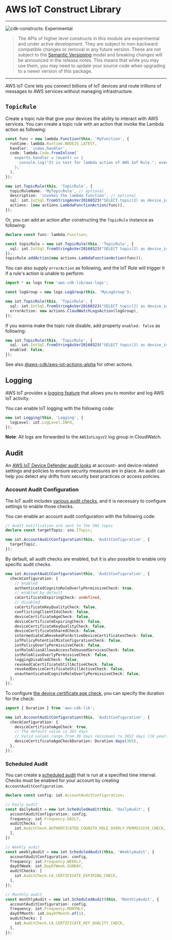 # AWS IoT Construct Library
<!--BEGIN STABILITY BANNER-->

---

![cdk-constructs: Experimental](https://img.shields.io/badge/cdk--constructs-experimental-important.svg?style=for-the-badge)

> The APIs of higher level constructs in this module are experimental and under active development.
> They are subject to non-backward compatible changes or removal in any future version. These are
> not subject to the [Semantic Versioning](https://semver.org/) model and breaking changes will be
> announced in the release notes. This means that while you may use them, you may need to update
> your source code when upgrading to a newer version of this package.

---

<!--END STABILITY BANNER-->

AWS IoT Core lets you connect billions of IoT devices and route trillions of
messages to AWS services without managing infrastructure.

## `TopicRule`

Create a topic rule that give your devices the ability to interact with AWS services.
You can create a topic rule with an action that invoke the Lambda action as following:

```ts
const func = new lambda.Function(this, 'MyFunction', {
  runtime: lambda.Runtime.NODEJS_LATEST,
  handler: 'index.handler',
  code: lambda.Code.fromInline(`
    exports.handler = (event) => {
      console.log("It is test for lambda action of AWS IoT Rule.", event);
    };`
  ),
});

new iot.TopicRule(this, 'TopicRule', {
  topicRuleName: 'MyTopicRule', // optional
  description: 'invokes the lambda function', // optional
  sql: iot.IotSql.fromStringAsVer20160323("SELECT topic(2) as device_id, timestamp() as timestamp FROM 'device/+/data'"),
  actions: [new actions.LambdaFunctionAction(func)],
});
```

Or, you can add an action after constructing the `TopicRule` instance as following:

```ts
declare const func: lambda.Function;

const topicRule = new iot.TopicRule(this, 'TopicRule', {
  sql: iot.IotSql.fromStringAsVer20160323("SELECT topic(2) as device_id, timestamp() as timestamp FROM 'device/+/data'"),
});
topicRule.addAction(new actions.LambdaFunctionAction(func));
```

You can also supply `errorAction` as following,
and the IoT Rule will trigger it if a rule's action is unable to perform:

```ts
import * as logs from 'aws-cdk-lib/aws-logs';

const logGroup = new logs.LogGroup(this, 'MyLogGroup');

new iot.TopicRule(this, 'TopicRule', {
  sql: iot.IotSql.fromStringAsVer20160323("SELECT topic(2) as device_id, timestamp() as timestamp FROM 'device/+/data'"),
  errorAction: new actions.CloudWatchLogsAction(logGroup),
});
```

If you wanna make the topic rule disable, add property `enabled: false` as following:

```ts
new iot.TopicRule(this, 'TopicRule', {
  sql: iot.IotSql.fromStringAsVer20160323("SELECT topic(2) as device_id, timestamp() as timestamp FROM 'device/+/data'"),
  enabled: false,
});
```

See also [@aws-cdk/aws-iot-actions-alpha](https://docs.aws.amazon.com/cdk/api/v2/docs/aws-iot-actions-alpha-readme.html) for other actions.

## Logging

AWS IoT provides a [logging feature](https://docs.aws.amazon.com/iot/latest/developerguide/configure-logging.html) that allows you to monitor and log AWS IoT activity.

You can enable IoT logging with the following code:

```ts
new iot.Logging(this, 'Logging', {
  logLevel: iot.LogLevel.INFO,
});
```

**Note**: All logs are forwarded to the `AWSIotLogsV2` log group in CloudWatch.

## Audit

An [AWS IoT Device Defender audit looks](https://docs.aws.amazon.com/iot-device-defender/latest/devguide/device-defender-audit.html) at account- and device-related settings and policies to ensure security measures are in place.
An audit can help you detect any drifts from security best practices or access policies.

### Account Audit Configuration

The IoT audit includes [various audit checks](https://docs.aws.amazon.com/iot-device-defender/latest/devguide/device-defender-audit-checks.html), and it is necessary to configure settings to enable those checks.

You can enable an account audit configuration with the following code:

```ts
// Audit notification are sent to the SNS topic
declare const targetTopic: sns.ITopic;

new iot.AccountAuditConfiguration(this, 'AuditConfiguration', {
  targetTopic,
});
```

By default, all audit checks are enabled, but it is also possible to enable only specific audit checks.

```ts
new iot.AccountAuditConfiguration(this, 'AuditConfiguration', {
  checkConfiguration: {
    // enabled
    authenticatedCognitoRoleOverlyPermissiveCheck: true,
    // enabled by default
    caCertificateExpiringCheck: undefined,
    // disabled
    caCertificateKeyQualityCheck: false,
    conflictingClientIdsCheck: false,
    deviceCertificateAgeCheck: false,
    deviceCertificateExpiringCheck: false,
    deviceCertificateKeyQualityCheck: false,
    deviceCertificateSharedCheck: false,
    intermediateCaRevokedForActiveDeviceCertificatesCheck: false,
    ioTPolicyPotentialMisConfigurationCheck: false,
    iotPolicyOverlyPermissiveCheck: false,
    iotRoleAliasAllowsAccessToUnusedServicesCheck: false,
    iotRoleAliasOverlyPermissiveCheck: false,
    loggingDisabledCheck: false,
    revokedCaCertificateStillActiveCheck: false,
    revokedDeviceCertificateStillActiveCheck: false,
    unauthenticatedCognitoRoleOverlyPermissiveCheck: false,
  },
});
```

To configure [the device certificate age check](https://docs.aws.amazon.com/iot-device-defender/latest/devguide/device-certificate-age-check.html), you can specify the duration for the check:

```ts
import { Duration } from 'aws-cdk-lib';

new iot.AccountAuditConfiguration(this, 'AuditConfiguration', {
  checkConfiguration: {
    deviceCertificateAgeCheck: true,
    // The default value is 365 days
    // Valid values range from 30 days (minimum) to 3652 days (10 years, maximum)
    deviceCertificateAgeCheckDuration: Duration.days(365),
  },
});
```

### Scheduled Audit

You can create a [scheduled audit](https://docs.aws.amazon.com/iot-device-defender/latest/devguide/AuditCommands.html#device-defender-AuditCommandsManageSchedules) that is run at a specified time interval. Checks must be enabled for your account by creating `AccountAuditConfiguration`.

```ts
declare const config: iot.AccountAuditConfiguration;

// Daily audit
const dailyAudit = new iot.ScheduledAudit(this, 'DailyAudit', {
  accountAuditConfiguration: config,
  frequency: iot.Frequency.DAILY,
  auditChecks: [
    iot.AuditCheck.AUTHENTICATED_COGNITO_ROLE_OVERLY_PERMISSIVE_CHECK,
  ],
})

// Weekly audit
const weeklyAudit = new iot.ScheduledAudit(this, 'WeeklyAudit', {
  accountAuditConfiguration: config,
  frequency: iot.Frequency.WEEKLY,
  dayOfWeek: iot.DayOfWeek.SUNDAY,
  auditChecks: [
    iot.AuditCheck.CA_CERTIFICATE_EXPIRING_CHECK,
  ],
});

// Monthly audit
const monthlyAudit = new iot.ScheduledAudit(this, 'MonthlyAudit', {
  accountAuditConfiguration: config,
  frequency: iot.Frequency.MONTHLY,
  dayOfMonth: iot.DayOfMonth.of(1),
  auditChecks: [
    iot.AuditCheck.CA_CERTIFICATE_KEY_QUALITY_CHECK,
  ],
});
```
